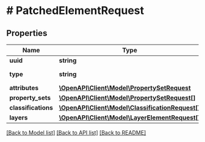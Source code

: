 # # PatchedElementRequest

## Properties

Name | Type | Description | Notes
------------ | ------------- | ------------- | -------------
**uuid** | **string** |  | [optional]
**type** | **string** | IFC type for the element | [optional]
**attributes** | [**\OpenAPI\Client\Model\PropertySetRequest**](PropertySetRequest.md) |  | [optional]
**property_sets** | [**\OpenAPI\Client\Model\PropertySetRequest[]**](PropertySetRequest.md) |  | [optional]
**classifications** | [**\OpenAPI\Client\Model\ClassificationRequest[]**](ClassificationRequest.md) |  | [optional]
**layers** | [**\OpenAPI\Client\Model\LayerElementRequest[]**](LayerElementRequest.md) |  | [optional]

[[Back to Model list]](../../README.md#models) [[Back to API list]](../../README.md#endpoints) [[Back to README]](../../README.md)
